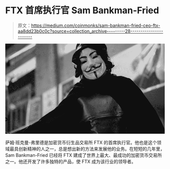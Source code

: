 # FTX 首席执行官 Sam Bankman-Fried

> 原文：<https://medium.com/coinmonks/sam-bankman-fried-ceo-ftx-aa8dd23b0c0c?source=collection_archive---------28----------------------->

![](img/19e025891704d46c0a7df9f6fdd4ec50.png)

萨姆·班克曼-弗里德是加密货币衍生品交易所 FTX 的首席执行官。他也是这个领域最具创新精神的人之一，总是想出新的方法来发展他的业务。在短短的几年里，Sam Bankman-Fried 已经将 FTX 建成了世界上最大、最成功的加密货币交易所之一。他还开发了许多独特的产品，使 FTX 成为该行业的领导者。